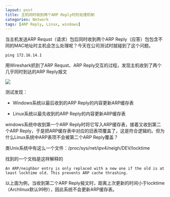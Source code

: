 ```yaml
---
layout: post
title: 主机同时收到两个ARP Reply时的处理机制
categories: Network
tags: [ARP Reply, Linux, windows]
---
```


当主机发送ARP Requst（请求）包后同时收到两个ARP Reply（应答）包包含不同的MAC地址时主机会怎么处理呢？今天在公司测试时就碰到了这个问题。

    ping 172.16.14.1

用Wireshark抓到了ARP Requst、ARP Reply交互的过程，发现主机收到了两个几乎同时到达的ARP Reply报文  

![](http://songtl.com/wp-content/uploads/2013/03/Screenshot-03192013-032311-PM.png)

测试发现：

*    Windows系统以最后收到的ARP Reply的内容更新ARP缓存表


*    Linux系统以最先收到的ARP Reply的内容更新ARP缓存表

windows系统中收到第一个ARP Reply时将它写入ARP缓存表，接着又收到第二个ARP Reply，于是把ARP缓存表中对应的旧表项覆盖了，这是符合逻辑的。但为什么Linux系统中ARP表项不会被第二个ARP Reply覆盖？

类Unix系统中有这么一个文件：/proc/sys/net/ipv4/neigh/DEV/locktime

找到的一个文档是这样解释的

    An ARP/neighbor entry is only replaced with a new one if the old is at least locktime old. This prevents ARP cache thrashing.

以上面为例，当收到第二个ARP Reply报文时，距离上次更新的时间小于locktime（Archlinux默认99秒），因此系统不会更新ARP缓存表。
